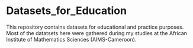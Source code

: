 # Datasets_for_Education
This repository contains datasets for educational and practice purposes. Most of the datatsets here were gathered during my studies at the African Institute of Mathematics Sciences (AIMS-Cameroon).



